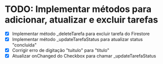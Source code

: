 # TODO: Implementar métodos para adicionar, atualizar e excluir tarefas

- [x] Implementar método _deleteTarefa para excluir tarefa do Firestore
- [x] Implementar método _updateTarefaStatus para atualizar status "concluida"
- [x] Corrigir erro de digitação "tuitulo" para "titulo"
- [x] Atualizar onChanged do Checkbox para chamar _updateTarefaStatus
